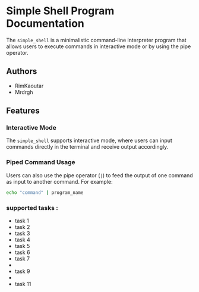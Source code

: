 # Simple Shell Program Documentation

The `simple_shell` is a minimalistic command-line interpreter program that allows users to execute commands in interactive mode or by using the pipe operator.

## Authors
- RimKaoutar
- Mrdrgh

## Features

### Interactive Mode
The `simple_shell` supports interactive mode, where users can input commands directly in the terminal and receive output accordingly.

### Piped Command Usage
Users can also use the pipe operator (`|`) to feed the output of one command as input to another command. For example:

```sh
echo "command" | program_name
```
### supported tasks : 
- task 1
- task 2
- task 3
- task 4
- task 5
- task 6
- task 7
-
- task 9
-
- task 11
